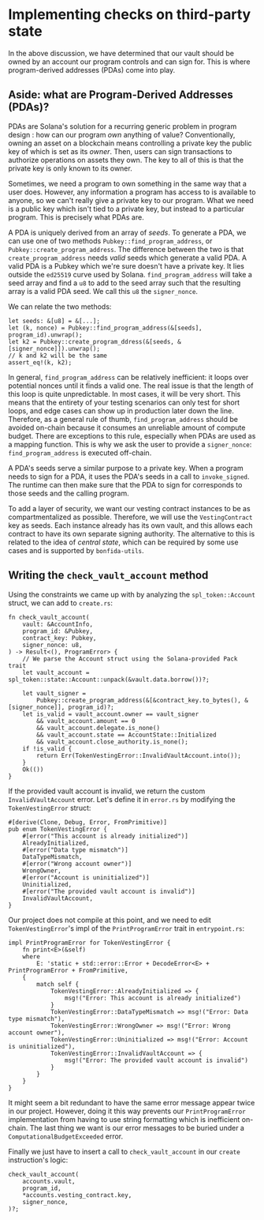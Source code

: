 # Implementing checks on third-party state

In the above discussion, we have determined that our vault should be owned by an account our program controls and can sign for.
This is where program-derived addresses (PDAs) come into play.

## Aside: what are Program-Derived Addresses (PDAs)?

PDAs are Solana's solution for a recurring generic problem in program design : how can our program _own_ anything of value?
Conventionally, owning an asset on a blockchain means controlling a private key the public key of which is set as its _owner_.
Then, users can sign transactions to authorize operations on assets they own.
The key to all of this is that the private key is only known to its owner.

Sometimes, we need a program to own something in the same way that a user does.
However, any information a program has access to is available to anyone, so we can't really give a private key to our program.
What we need is a public key which isn't tied to a private key, but instead to a particular program.
This is precisely what PDAs are.

A PDA is uniquely derived from an array of _seeds_.
To generate a PDA, we can use one of two methods `Pubkey::find_program_address`, or `Pubkey::create_program_address`.
The difference between the two is that `create_program_address` needs _valid_ seeds which generate a valid PDA.
A valid PDA is a Pubkey which we're sure doesn't have a private key.
It lies outside the `ed25519` curve used by Solana.
`find_program_address` will take a seed array and find a `u8` to add to the seed array such that the resulting array is a valid PDA seed.
We call this `u8` the `signer_nonce`.

We can relate the two methods:

```rust,noplayground
let seeds: &[u8] = &[...];
let (k, nonce) = Pubkey::find_program_address(&[seeds], program_id).unwrap();
let k2 = Pubkey::create_program_ddress(&[seeds, &[signer_nonce]]).unwrap();
// k and k2 will be the same
assert_eq!(k, k2);
```

In general, `find_program_address` can be relatively inefficient: it loops over potential nonces until it finds a valid one.
The real issue is that the length of this loop is quite unpredictable.
In most cases, it will be very short.
This means that the entirety of your testing scenarios can only test for short loops, and edge cases can show up in production later down the line.
Therefore, as a general rule of thumb, `find_program_address` should be avoided on-chain because it consumes an unreliable amount of compute budget.
There are exceptions to this rule, especially when PDAs are used as a mapping function.
This is why we ask the user to provide a `signer_nonce`: `find_program_address` is executed off-chain.

A PDA's seeds serve a similar purpose to a private key.
When a program needs to sign for a PDA, it uses the PDA's seeds in a call to `invoke_signed`.
The runtime can then make sure that the PDA to sign for corresponds to those seeds and the calling program.

To add a layer of security, we want our vesting contract instances to be as compartmentalized as possible.
Therefore, we will use the `VestingContract` key as seeds.
Each instance already has its own vault, and this allows each contract to have its own separate signing authority.
The alternative to this is related to the idea of _central state_, which can be required by some use cases and is supported by `bonfida-utils`.

## Writing the `check_vault_account` method

Using the constraints we came up with by analyzing the `spl_token::Account` struct, we can add to `create.rs`:

```rust,noplayground
fn check_vault_account(
    vault: &AccountInfo,
    program_id: &Pubkey,
    contract_key: Pubkey,
    signer_nonce: u8,
) -> Result<(), ProgramError> {
    // We parse the Account struct using the Solana-provided Pack trait
    let vault_account = spl_token::state::Account::unpack(&vault.data.borrow())?;

    let vault_signer =
        Pubkey::create_program_address(&[&contract_key.to_bytes(), &[signer_nonce]], program_id)?;
    let is_valid = vault_account.owner == vault_signer
        && vault_account.amount == 0
        && vault_account.delegate.is_none()
        && vault_account.state == AccountState::Initialized
        && vault_account.close_authority.is_none();
    if !is_valid {
        return Err(TokenVestingError::InvalidVaultAccount.into());
    }
    Ok(())
}
```

If the provided vault account is invalid, we return the custom `InvalidVaultAccount` error.
Let's define it in `error.rs` by modifying the `TokenVestingError` struct:

```rust,noplayground
#[derive(Clone, Debug, Error, FromPrimitive)]
pub enum TokenVestingError {
    #[error("This account is already initialized")]
    AlreadyInitialized,
    #[error("Data type mismatch")]
    DataTypeMismatch,
    #[error("Wrong account owner")]
    WrongOwner,
    #[error("Account is uninitialized")]
    Uninitialized,
    #[error("The provided vault account is invalid")]
    InvalidVaultAccount,
}
```

Our project does not compile at this point, and we need to edit `TokenVestingError`'s impl of the `PrintProgramError` trait in `entrypoint.rs`:

```rust,noplayground
impl PrintProgramError for TokenVestingError {
    fn print<E>(&self)
    where
        E: 'static + std::error::Error + DecodeError<E> + PrintProgramError + FromPrimitive,
    {
        match self {
            TokenVestingError::AlreadyInitialized => {
                msg!("Error: This account is already initialized")
            }
            TokenVestingError::DataTypeMismatch => msg!("Error: Data type mismatch"),
            TokenVestingError::WrongOwner => msg!("Error: Wrong account owner"),
            TokenVestingError::Uninitialized => msg!("Error: Account is uninitialized"),
            TokenVestingError::InvalidVaultAccount => {
                msg!("Error: The provided vault account is invalid")
            }
        }
    }
}
```

It might seem a bit redundant to have the same error message appear twice in our project.
However, doing it this way prevents our `PrintProgramError` implementation from having to use string formatting which is inefficient on-chain.
The last thing we want is our error messages to be buried under a `ComputationalBudgetExceeded` error.

Finally we just have to insert a call to `check_vault_account` in our `create` instruction's logic:

```rust,noplayground
check_vault_account(
    accounts.vault,
    program_id,
    *accounts.vesting_contract.key,
    signer_nonce,
)?;
```
